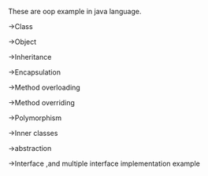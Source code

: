These are oop example in java language.

->Class

->Object

->Inheritance

->Encapsulation

->Method overloading

->Method overriding

->Polymorphism

->Inner classes

->abstraction

->Interface ,and multiple interface implementation example
